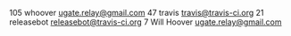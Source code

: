    105	whoover <ugate.relay@gmail.com>
    47	travis <travis@travis-ci.org>
    21	releasebot <releasebot@travis-ci.org>
     7	Will Hoover <ugate.relay@gmail.com>
